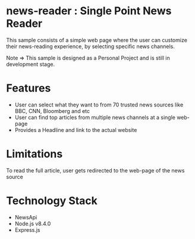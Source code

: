 # news-reader : Single Point News Reader

This sample consists of a simple web page where the user can customize their news-reading experience, by selecting specific news channels.

Note => This sample is designed as a Personal Project and is still in development stage.

# Features

* User can select what they want to from 70 trusted news sources like BBC, CNN, Bloomberg and etc
* User can find top articles from multiple news channels at a single web-page
* Provides a Headline and link to the actual website

# Limitations

To read the full article, user gets redirected to the web-page of the news source

# Technology Stack

* NewsApi
* Node.js v8.4.0
* Express.js


